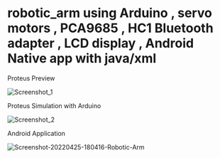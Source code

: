 # robotic_arm using Arduino , servo motors , PCA9685 , HC1 Bluetooth adapter , LCD display , Android Native app with java/xml 

Proteus Preview

![Screenshot_1](https://user-images.githubusercontent.com/40279003/165148013-a86ab3b5-c0bc-4321-8f73-0c717b5a2d00.png)

Proteus Simulation with Arduino

![Screenshot_2](https://user-images.githubusercontent.com/40279003/165148111-96f4070e-7752-40f3-ae07-991e88a2ce7d.png)

Android Application 

![Screenshot-20220425-180416-Robotic-Arm](https://user-images.githubusercontent.com/40279003/165148218-2adc7b84-17ab-49c7-855e-a0c25c788730.jpg)

